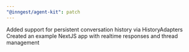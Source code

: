 ```yaml
---
"@inngest/agent-kit": patch
---
```


Added support for persistent conversation history via HistoryAdapters
Created an example NextJS app with realtime responses and thread management
